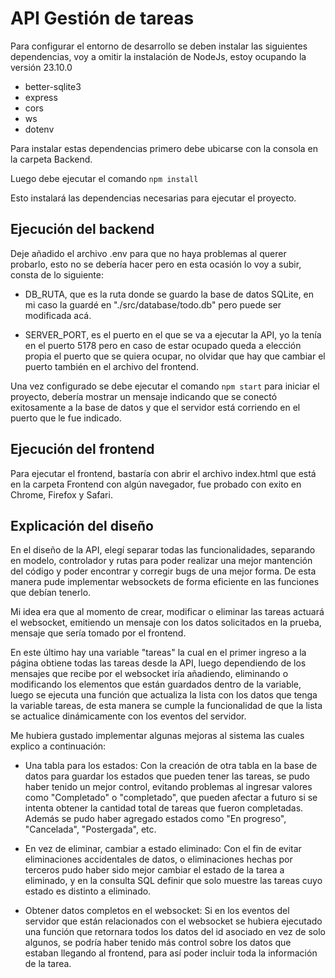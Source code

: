 
# API Gestión de tareas

Para configurar el entorno de desarrollo se deben instalar las siguientes dependencias, voy a omitir la instalación de NodeJs, estoy ocupando la versión 23.10.0

* better-sqlite3
* express
* cors
* ws
* dotenv

Para instalar estas dependencias primero debe ubicarse con la consola en la carpeta Backend.

Luego debe ejecutar el comando ``` npm install ```

Esto instalará las dependencias necesarias para ejecutar el proyecto.

## Ejecución del backend

Deje añadido el archivo .env para que no haya problemas al querer probarlo, esto no se debería hacer pero en esta ocasión lo voy a subir, consta de lo siguiente:

* DB_RUTA, que es la ruta donde se guardo la base de datos SQLite, en mi caso la guardé en "./src/database/todo.db" pero puede ser modificada acá.

* SERVER_PORT, es el puerto en el que se va a ejecutar la API, yo la tenía en el puerto 5178 pero en caso de estar ocupado queda a elección propia el puerto que se quiera ocupar, no olvidar que hay que cambiar el puerto también en el archivo del frontend.

Una vez configurado se debe ejecutar el comando ``` npm start ``` para iniciar el proyecto, debería mostrar un mensaje indicando que se conectó exitosamente a la base de datos y que el servidor está corriendo en el puerto que le fue indicado.

## Ejecución del frontend
Para ejecutar el frontend, bastaría con abrir el archivo index.html que está en la carpeta Frontend con algún navegador, fue probado con exito en Chrome, Firefox y Safari.

## Explicación del diseño
En el diseño de la API, elegí separar todas las funcionalidades, separando en modelo, controlador y rutas para poder realizar una mejor mantención del código y poder encontrar y corregir bugs de una mejor forma. De esta manera pude implementar websockets de forma eficiente en las funciones que debían tenerlo.

Mi idea era que al momento de crear, modificar o eliminar las tareas actuará el websocket, emitiendo un mensaje con los datos solicitados en la prueba, mensaje que sería tomado por el frontend.

En este último hay una variable "tareas" la cual en el primer ingreso a la página obtiene todas las tareas desde la API, luego dependiendo de los mensajes que recibe por el websocket iría añadiendo, eliminando o modificando los elementos que están guardados dentro de la variable, luego se ejecuta una función que actualiza la lista con los datos que tenga la variable tareas, de esta manera se cumple la funcionalidad de que la lista se actualice dinámicamente con los eventos del servidor.

Me hubiera gustado implementar algunas mejoras al sistema las cuales explico a continuación:

* Una tabla para los estados: Con la creación de otra tabla en la base de datos para guardar los estados que pueden tener las tareas, se pudo haber tenido un mejor control, evitando problemas al ingresar valores como "Completado" o "completado", que pueden afectar a futuro si se intenta obtener la cantidad total de tareas que fueron completadas. Además se pudo haber agregado estados como "En progreso", "Cancelada", "Postergada", etc.

* En vez de eliminar, cambiar a estado eliminado: Con el fin de evitar eliminaciones accidentales de datos, o eliminaciones hechas por terceros pudo haber sido mejor cambiar el estado de la tarea a eliminado, y en la consulta SQL definir que solo muestre las tareas cuyo estado es distinto a eliminado.

* Obtener datos completos en el websocket: Si en los eventos del servidor que están relacionados con el websocket se hubiera ejecutado una función que retornara todos los datos del id asociado en vez de solo algunos, se podría haber tenido más control sobre los datos que estaban llegando al frontend, para así poder incluir toda la información de la tarea.
